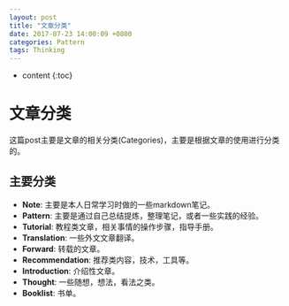 ```yaml
---
layout: post
title: "文章分类"
date: 2017-07-23 14:00:09 +0800
categories: Pattern
tags: Thinking
---
```


* content
{:toc}

# 文章分类

这篇post主要是文章的相关分类(Categories)，主要是根据文章的使用进行分类的。

## 主要分类

+ **Note**: 主要是本人日常学习时做的一些markdown笔记。
+ **Pattern**: 主要是通过自己总结提炼，整理笔记，或者一些实践的经验。
+ **Tutorial**: 教程类文章，相关事情的操作步骤，指导手册。
+ **Translation**: 一些外文文章翻译。
+ **Forward**: 转载的文章。
+ **Recommendation**: 推荐类内容，技术，工具等。
+ **Introduction**: 介绍性文章。
+ **Thought**: 一些随想，想法，看法之类。
+ **Booklist**: 书单。

